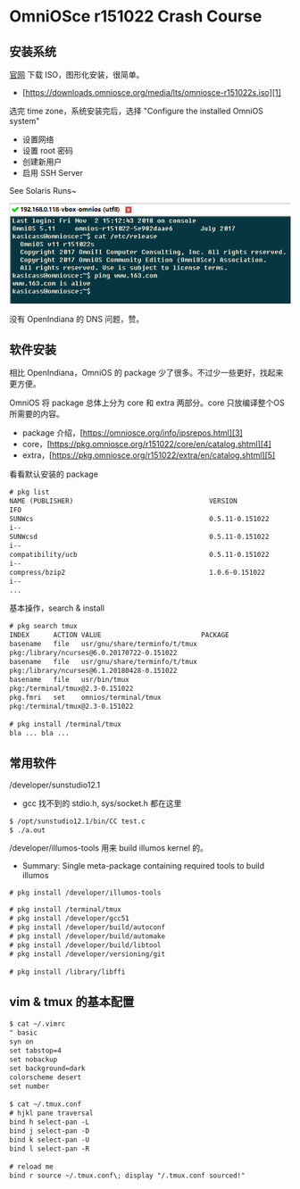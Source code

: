 # OmniOSce r151022 Crash Course

## 安装系统

[官网][2] 下载 ISO，图形化安装，很简单。

* [https://downloads.omniosce.org/media/lts/omniosce-r151022s.iso][1]

选完 time zone，系统安装完后，选择 "Configure the installed OmniOS system"

* 设置网络
* 设置 root 密码
* 创建新用户 
* 启用 SSH Server

See Solaris Runs~

![](2018_11_02_omnios_r151022_crash_course_image_01.png)

没有 OpenIndiana 的 DNS 问题，赞。


## 软件安装

相比 OpenIndiana，OmniOS 的 package 少了很多。不过少一些更好，找起来更方便。

OmniOS 将 package 总体上分为 core 和 extra 两部分。core 只放编译整个OS所需要的内容。

 * package 介绍，[https://omniosce.org/info/ipsrepos.html][3]
 * core，[https://pkg.omniosce.org/r151022/core/en/catalog.shtml][4]
 * extra，[https://pkg.omniosce.org/r151022/extra/en/catalog.shtml][5]

看看默认安装的 package

```
# pkg list
NAME (PUBLISHER)                                  VERSION                    IFO
SUNWcs                                            0.5.11-0.151022            i--
SUNWcsd                                           0.5.11-0.151022            i--
compatibility/ucb                                 0.5.11-0.151022            i--
compress/bzip2                                    1.0.6-0.151022             i--
...
```

基本操作，search & install

```
# pkg search tmux
INDEX      ACTION VALUE                         PACKAGE
basename   file   usr/gnu/share/terminfo/t/tmux pkg:/library/ncurses@6.0.20170722-0.151022
basename   file   usr/gnu/share/terminfo/t/tmux pkg:/library/ncurses@6.1.20180428-0.151022
basename   file   usr/bin/tmux                  pkg:/terminal/tmux@2.3-0.151022
pkg.fmri   set    omnios/terminal/tmux          pkg:/terminal/tmux@2.3-0.151022

# pkg install /terminal/tmux
bla ... bla ...
```


## 常用软件

/developer/sunstudio12.1

* gcc 找不到的 stdio.h, sys/socket.h 都在这里

```
$ /opt/sunstudio12.1/bin/CC test.c
$ ./a.out
```

/developer/illumos-tools 用来 build illumos kernel 的。

* Summary: Single meta-package containing required tools to build illumos

```
# pkg install /developer/illumos-tools
```

```
# pkg install /terminal/tmux
# pkg install /developer/gcc51
# pkg install /developer/build/autoconf
# pkg install /developer/build/automake
# pkg install /developer/build/libtool
# pkg install /developer/versioning/git

# pkg install /library/libffi
```


## vim & tmux 的基本配置

```
$ cat ~/.vimrc
" basic
syn on
set tabstop=4
set nobackup
set background=dark
colorscheme desert
set number

$ cat ~/.tmux.conf
# hjkl pane traversal
bind h select-pan -L
bind j select-pan -D
bind k select-pan -U
bind l select-pan -R

# reload me
bind r source ~/.tmux.conf\; display "/.tmux.conf sourced!"
```


[1]:https://downloads.omniosce.org/media/lts/omniosce-r151022s.iso
[2]:https://omniosce.org/
[3]:https://omniosce.org/info/ipsrepos.html
[4]:https://pkg.omniosce.org/r151022/core/en/catalog.shtml
[5]:https://pkg.omniosce.org/r151022/extra/en/catalog.shtml
